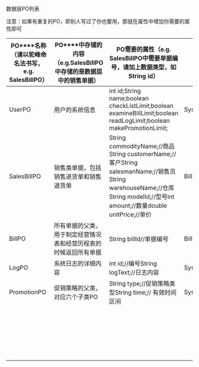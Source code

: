 数据层PO列表

注意：如果有重复的PO，即别人写过了你也要用，那就在属性中增加你需要的属性即可

| **PO****名称**（请以驼峰命名法书写，e.g. SalesBillPO） | **PO****中存储的内容**（e.g.SalesBillPO中存储的是数据层中的销售单据） | PO需要的属性（e.g. SalesBillPO中需要单据编号，请加上数据类型，如String id） | 所属的Data类型                |
| ---------------------------------------- | ---------------------------------------- | ---------------------------------------- | ------------------------ |
| UserPO                                   | 用户的系统信息                                  | int id;String name;boolean checkListLimit;boolean examineBillLimit;boolean readLogLimit;boolean makePromotionLimit; | SystemData.UserData      |
| SalesBillPO                              | 销售类单据，包括销售进货单和销售退货单                      | String commodityName;//商品String customerName;//客户String salesmanName;//销售员String warehouseName;//仓库String modelId;//型号int amount;//数量double unitPrice;//单价 | BillData                 |
| BillPO                                   | 所有单据的父类，用于制定经营情况表和经营历程表的时候返回所有单据         | String billId//单据编号                      | BillData                 |
| LogPO                                    | 系统日志的详细内容                                | int id;//编号String logText;//日志内容         | SystemData.LogData       |
| PromotionPO                              | 促销策略的父类，对应六个子类PO                         | String type;//促销策略类型String time;// 有效时间区间 | SystemData.PromotionData |
|                                          |                                          |                                          |                          |
|                                          |                                          |                                          |                          |
|                                          |                                          |                                          |                          |
|                                          |                                          |                                          |                          |
|                                          |                                          |                                          |                          |
|                                          |                                          |                                          |                          |
|                                          |                                          |                                          |                          |
|                                          |                                          |                                          |                          |
|                                          |                                          |                                          |                          |
|                                          |                                          |                                          |                          |
|                                          |                                          |                                          |                          |
|                                          |                                          |                                          |                          |
|                                          |                                          |                                          |                          |
|                                          |                                          |                                          |                          |
|                                          |                                          |                                          |                          |
|                                          |                                          |                                          |                          |
|                                          |                                          |                                          |                          |
|                                          |                                          |                                          |                          |
|                                          |                                          |                                          |                          |
|                                          |                                          |                                          |                          |
|                                          |                                          |                                          |                          |
|                                          |                                          |                                          |                          |
|                                          |                                          |                                          |                          |
|                                          |                                          |                                          |                          |